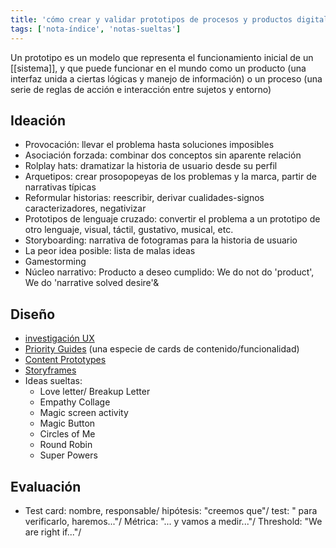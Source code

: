 ```yaml
---
title: 'cómo crear y validar prototipos de procesos y productos digitales'
tags: ['nota-índice', 'notas-sueltas']
---
```


Un prototipo es un modelo que representa el funcionamiento inicial de un [[sistema]], y que puede funcionar en el mundo como un producto (una interfaz unida a ciertas lógicas y manejo de información) o un proceso (una serie de reglas de acción e interacción entre sujetos y entorno)

## Ideación
- Provocación: llevar el problema hasta soluciones imposibles
- Asociación forzada: combinar dos conceptos sin aparente relación
- Rolplay hats: dramatizar la historia de usuario desde su perfil
- Arquetipos: crear prosopopeyas de los problemas y la marca, partir de narrativas típicas
- Reformular historias: reescribir, derivar cualidades-signos caracterizadores, negativizar
- Prototipos de lenguaje cruzado: convertir el problema a un prototipo de otro lenguaje, visual, táctil, gustativo, musical, etc.
- Storyboarding: narrativa de fotogramas para la historia de usuario
- La peor idea posible: lista de malas ideas
- Gamestorming 
- Núcleo narrativo: Producto a deseo cumplido: We do not do 'product', We do 'narrative solved desire'&

## Diseño

- [investigación UX](https://www.userinterviews.com/ux-research-field-guide-chapter/ux-research-basics)
- [Priority Guides](https://alistapart.com/article/priority-guides-a-content-first-alternative-to-wireframes/) (una especie de cards de contenido/funcionalidad)
- [Content Prototypes](https://alistapart.com/blog/post/content-first-design/)
- [Storyframes](https://uxdesign.cc/storyframes-before-wireframes-starting-designs-in-the-text-editor-ec69db78e6e4)
- Ideas sueltas:
	-  Love letter/ Breakup Letter
	-  Empathy Collage 
	-  Magic screen activity
	-  Magic Button
	-  Circles of Me
	-  Round Robin
	-  Super Powers

## Evaluación
- Test card: nombre, responsable/ hipótesis: "creemos que"/ test: " para verificarlo, haremos..."/ Métrica: "... y vamos a medir..."/ Threshold: "We are right if..."/
